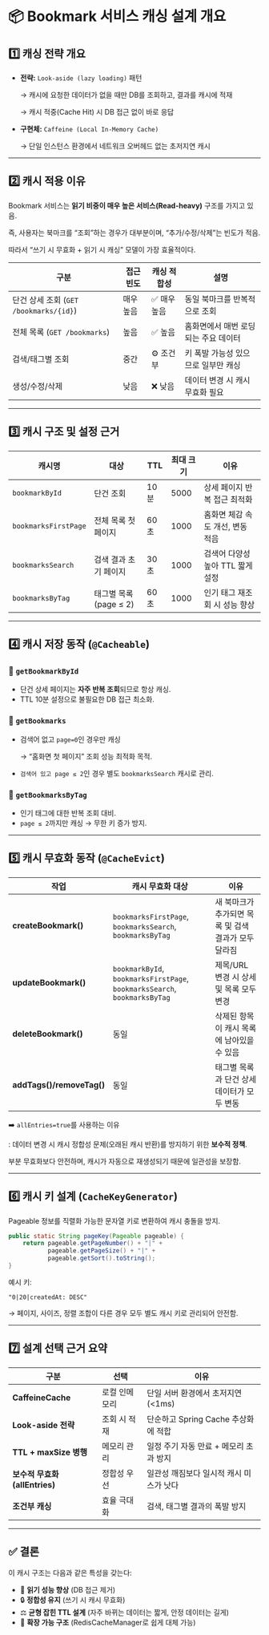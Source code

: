 # 📦 Bookmark 서비스 캐싱 설계 개요

## 1️⃣ 캐싱 전략 개요

- **전략:** `Look-aside (lazy loading)` 패턴

  → 캐시에 요청한 데이터가 없을 때만 DB를 조회하고, 결과를 캐시에 적재

  → 캐시 적중(Cache Hit) 시 DB 접근 없이 바로 응답

- **구현체:** `Caffeine (Local In-Memory Cache)`

  → 단일 인스턴스 환경에서 네트워크 오버헤드 없는 초저지연 캐시


---

## 2️⃣ 캐시 적용 이유

Bookmark 서비스는 **읽기 비중이 매우 높은 서비스(Read-heavy)** 구조를 가지고 있음.

즉, 사용자는 북마크를 “조회”하는 경우가 대부분이며, “추가/수정/삭제”는 빈도가 적음.

따라서 “쓰기 시 무효화 + 읽기 시 캐싱” 모델이 가장 효율적이다.

| 구분 | 접근 빈도 | 캐싱 적합성 | 설명 |
| --- | --- | --- | --- |
| 단건 상세 조회 (`GET /bookmarks/{id}`) | 매우 높음 | ✅ 매우 높음 | 동일 북마크를 반복적으로 조회 |
| 전체 목록 (`GET /bookmarks`) | 높음 | ✅ 높음 | 홈화면에서 매번 로딩되는 주요 데이터 |
| 검색/태그별 조회 | 중간 | ⚙️ 조건부 | 키 폭발 가능성 있으므로 일부만 캐싱 |
| 생성/수정/삭제 | 낮음 | ❌ 낮음 | 데이터 변경 시 캐시 무효화 필요 |

---

## 3️⃣ 캐시 구조 및 설정 근거

| 캐시명 | 대상 | TTL | 최대 크기 | 이유 |
| --- | --- | --- | --- | --- |
| `bookmarkById` | 단건 조회 | 10분 | 5000 | 상세 페이지 반복 접근 최적화 |
| `bookmarksFirstPage` | 전체 목록 첫 페이지 | 60초 | 1000 | 홈화면 체감 속도 개선, 변동 적음 |
| `bookmarksSearch` | 검색 결과 초기 페이지 | 30초 | 1000 | 검색어 다양성 높아 TTL 짧게 설정 |
| `bookmarksByTag` | 태그별 목록 (page ≤ 2) | 60초 | 1000 | 인기 태그 재조회 시 성능 향상 |

---

## 4️⃣ 캐시 저장 동작 (`@Cacheable`)

### 📍 `getBookmarkById`

- 단건 상세 페이지는 **자주 반복 조회**되므로 항상 캐싱.
- TTL 10분 설정으로 불필요한 DB 접근 최소화.

### 📍 `getBookmarks`

- 검색어 없고 `page=0`인 경우만 캐싱

  → “홈화면 첫 페이지” 조회 성능 최적화 목적.

- `검색어 있고 page ≤ 2`인 경우 별도 `bookmarksSearch` 캐시로 관리.

### 📍 `getBookmarksByTag`

- 인기 태그에 대한 반복 조회 대비.
- `page ≤ 2`까지만 캐싱 → 무한 키 증가 방지.

---

## 5️⃣ 캐시 무효화 동작 (`@CacheEvict`)

| 작업 | 캐시 무효화 대상 | 이유 |
| --- | --- | --- |
| **createBookmark()** | `bookmarksFirstPage`, `bookmarksSearch`, `bookmarksByTag` | 새 북마크가 추가되면 목록 및 검색 결과가 모두 달라짐 |
| **updateBookmark()** | `bookmarkById`, `bookmarksFirstPage`, `bookmarksSearch`, `bookmarksByTag` | 제목/URL 변경 시 상세 및 목록 모두 변경 |
| **deleteBookmark()** | 동일 | 삭제된 항목이 캐시 목록에 남아있을 수 있음 |
| **addTags()/removeTag()** | 동일 | 태그별 목록과 단건 상세 데이터가 모두 변동 |

➡️ `allEntries=true`를 사용하는 이유

: 데이터 변경 시 캐시 정합성 문제(오래된 캐시 반환)를 방지하기 위한 **보수적 정책**.

부분 무효화보다 안전하며, 캐시가 자동으로 재생성되기 때문에 일관성을 보장함.

---

## 6️⃣ 캐시 키 설계 (`CacheKeyGenerator`)

Pageable 정보를 직렬화 가능한 문자열 키로 변환하여 캐시 충돌을 방지.

```java
public static String pageKey(Pageable pageable) {
    return pageable.getPageNumber() + "|" +
           pageable.getPageSize() + "|" +
           pageable.getSort().toString();
}
```

예시 키:

```
"0|20|createdAt: DESC"

```

→ 페이지, 사이즈, 정렬 조합이 다른 경우 모두 별도 캐시 키로 관리되어 안전함.

---

## 7️⃣ 설계 선택 근거 요약

| 구분 | 선택 | 이유 |
| --- | --- | --- |
| **CaffeineCache** | 로컬 인메모리 | 단일 서버 환경에서 초저지연 (<1ms) |
| **Look-aside 전략** | 조회 시 적재 | 단순하고 Spring Cache 추상화에 적합 |
| **TTL + maxSize 병행** | 메모리 관리 | 일정 주기 자동 만료 + 메모리 초과 방지 |
| **보수적 무효화(allEntries)** | 정합성 우선 | 일관성 깨짐보다 일시적 캐시 미스가 낫다 |
| **조건부 캐싱** | 효율 극대화 | 검색, 태그별 결과의 폭발 방지 |

---

## ✅ 결론

이 캐시 구조는 다음과 같은 특성을 갖는다:

- 💨 **읽기 성능 향상** (DB 접근 제거)
- 🔒 **정합성 유지** (쓰기 시 캐시 무효화)
- ⚖️ **균형 잡힌 TTL 설계** (자주 바뀌는 데이터는 짧게, 안정 데이터는 길게)
- 🔄 **확장 가능 구조** (RedisCacheManager로 쉽게 대체 가능)